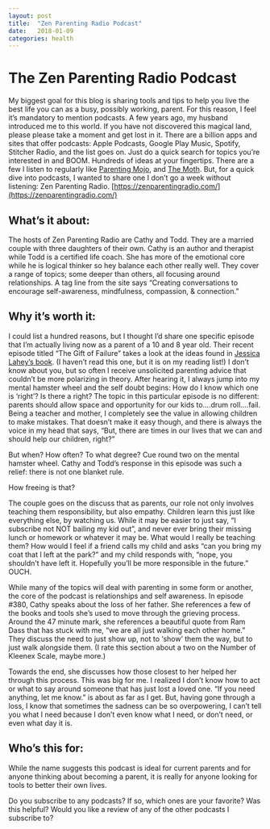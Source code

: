 ```yaml
---
layout: post
title:  "Zen Parenting Radio Podcast"
date:   2018-01-09
categories: health
---
```


# The Zen Parenting Radio Podcast
My biggest goal for this blog is sharing tools and tips to help you live the best life you can as a busy, possibly working, parent. For this reason, I feel it’s mandatory to mention podcasts. A few years ago, my husband introduced me to this world. If you have not discovered this magical land, please please take a moment and get lost in it. There are a billion apps and sites that offer podcasts: Apple Podcasts, Google Play Music, Spotify, Stitcher Radio, and the list goes on. Just do a quick search for topics you’re interested in and BOOM. Hundreds of ideas at your fingertips. There are a few I listen to regularly like [Parenting Mojo](http://yourparentingmojo.com/episodes/), and [The Moth](https://themoth.org/podcast). But, for a quick dive into podcasts, I wanted to share one I don’t go a week without listening: Zen Parenting Radio. [https://zenparentingradio.com/](https://zenparentingradio.com/)

## What’s it about: 
The hosts of Zen Parenting Radio are Cathy and Todd.  They are a married couple with three daughters of their own. Cathy is an author and therapist while Todd is a certified life coach. She has more of the emotional core while he is logical thinker so hey balance each other really well.  They cover a range of topics; some deeper than others, all focusing around relationships. A tag line from the site says “Creating conversations to encourage self-awareness, mindfulness, compassion, & connection.”

## Why it’s worth it:
I could list a hundred reasons, but I thought I’d share one specific episode that I’m actually living now as a parent of a 10 and 8 year old. Their recent episode titled “The Gift of Failure” takes a look at the ideas found in [Jessica Lahey’s book](https://www.amazon.com/Gift-Failure-Parents-Children-Succeed/dp/0062299255).  (I haven’t read this one, but it is on my reading list!) I don’t know about you, but so often I receive unsolicited parenting advice that couldn’t be more polarizing in theory. After hearing it, I always jump into my mental hamster wheel and the self doubt begins: How do I know which one is ‘right’? Is there a right? The topic in this particular episode is no different: parents should allow space and opportunity for our kids to….drum roll….fail. Being a teacher and mother, I completely see the value in allowing children to make mistakes. That doesn’t make it easy though, and there is always the voice in my head that says, “But, there are times in our lives that we can and should help our children, right?” 

But when? How often? To what degree? Cue round two on the mental hamster wheel. 
Cathy and Todd’s response in this episode was such a relief: there is not one blanket rule.

How freeing is that? 

The couple goes on the discuss that as parents, our role not only involves teaching them responsibility, but also empathy. Children learn this just like everything else, by watching us.  While it may be easier to just say, “I subscribe not NOT bailing my kid out”, and never ever bring their missing lunch or homework or whatever it may be. What would I really be teaching them? How would I feel if a friend calls my child and asks “can you bring my coat that I left at the park?” and my child responds with, “nope, you shouldn’t have left it. Hopefully you’ll be more responsible in the future.” OUCH. 

While many of the topics will deal with parenting in some form or another, the core of the podcast is relationships and self awareness. In episode #380, Cathy speaks about the loss of her father. She references a few of the books and tools she’s used to move through the grieving process. Around the 47 minute mark, she references a beautiful quote from Ram Dass that has stuck with me, “we are all just walking each other home.” They discuss the need to just show up, not to ‘show’ them the way, but to just walk alongside them. (I rate this section about a two on the Number of Kleenex Scale, maybe more.) 

Towards the end, she discusses how those closest to her helped her through this process. This was big for me. I realized I don’t know how to act or what to say around someone that has just lost a loved one. “If you need anything, let me know.” is about as far as I get. But, having gone through a loss, I know that sometimes the sadness  can be so overpowering, I can’t tell you what I need because I don’t even know what I need, or don’t need, or even what day it is. 
## Who’s this for:
While the name suggests this podcast is ideal for current parents and for anyone thinking about becoming a parent, it is really for anyone looking for tools to better their own lives. 

Do you subscribe to any podcasts? If so, which ones are your favorite? Was this helpful? Would you like a review of any of the other podcasts I subscribe to?
